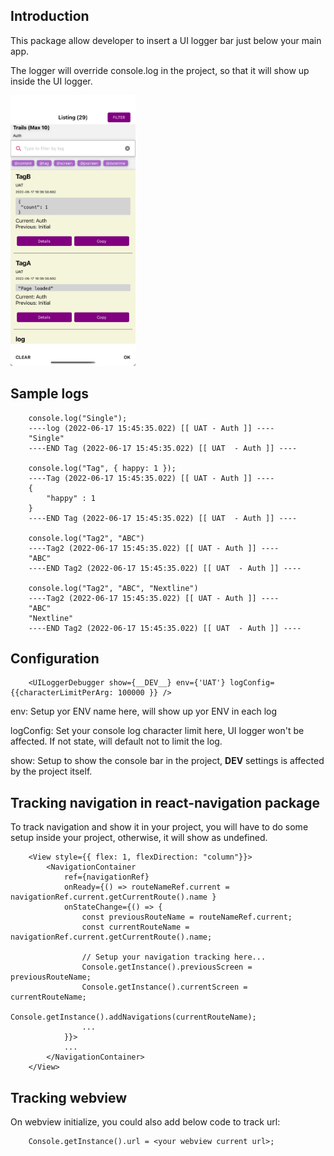 ## Introduction

This package allow developer to insert a UI logger bar just below your main app. 

The logger will override console.log in the project, so that it will show up inside the UI logger.

<img src="photo-sample.png" alt="UI Logger" width="200"/>

## Sample logs

        console.log("Single");
        ----log (2022-06-17 15:45:35.022) [[ UAT - Auth ]] ----
        "Single"
        ----END Tag (2022-06-17 15:45:35.022) [[ UAT  - Auth ]] ----

        console.log("Tag", { happy: 1 });
        ----Tag (2022-06-17 15:45:35.022) [[ UAT - Auth ]] ----
        { 
            "happy" : 1
        }
        ----END Tag (2022-06-17 15:45:35.022) [[ UAT  - Auth ]] ----

        console.log("Tag2", "ABC")
        ----Tag2 (2022-06-17 15:45:35.022) [[ UAT - Auth ]] ----
        "ABC"
        ----END Tag2 (2022-06-17 15:45:35.022) [[ UAT  - Auth ]] ----

        console.log("Tag2", "ABC", "Nextline")
        ----Tag2 (2022-06-17 15:45:35.022) [[ UAT - Auth ]] ----
        "ABC"
        "Nextline"
        ----END Tag2 (2022-06-17 15:45:35.022) [[ UAT  - Auth ]] ----



## Configuration

        <UILoggerDebugger show={__DEV__} env={'UAT'} logConfig={{characterLimitPerArg: 100000 }} />

env: Setup yor ENV name here, will show up yor ENV in each log

logConfig: Set your console log character limit here, UI logger won't be affected. If not state, will default not to limit the log.

show: Setup to show the console bar in the project, __DEV__ settings is affected by the project itself.



## Tracking navigation in react-navigation package

To track navigation and show it in your project, you will have to do some setup inside your project, otherwise, it will show as undefined.

        <View style={{ flex: 1, flexDirection: "column"}}>
            <NavigationContainer
                ref={navigationRef}
                onReady={() => routeNameRef.current = navigationRef.current.getCurrentRoute().name }
                onStateChange={() => {
                    const previousRouteName = routeNameRef.current;
                    const currentRouteName = navigationRef.current.getCurrentRoute().name;
                    
                    // Setup your navigation tracking here...
                    Console.getInstance().previousScreen = previousRouteName;
                    Console.getInstance().currentScreen = currentRouteName;
                    Console.getInstance().addNavigations(currentRouteName);
                    ...
                }}>
                ...
            </NavigationContainer>
        </View>



## Tracking webview

On webview initialize, you could also add below code to track url:

        Console.getInstance().url = <your webview current url>;

    

